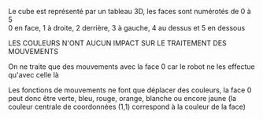 Le cube est représenté par un tableau 3D, les faces sont numérotés de 0 à 5  
0 en face, 1 à droite, 2 derrière, 3 à gauche, 4 au dessus et 5 en dessous

LES COULEURS N'ONT AUCUN IMPACT SUR LE TRAITEMENT DES MOUVEMENTS

On ne traite que des mouvements avec la face 0 car le robot ne les effectue qu'avec celle là


Les fonctions de mouvements ne font que déplacer des couleurs, la face 0 peut donc être verte, bleu, rouge, orange, blanche ou encore jaune (la couleur centrale de coordonnées (1,1) correspond à la couleur de la face)   

